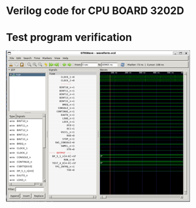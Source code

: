 # Verilog code for CPU BOARD 3202D

# Test program verification

![Screenshot from GTKWave](gtkwave.png)
